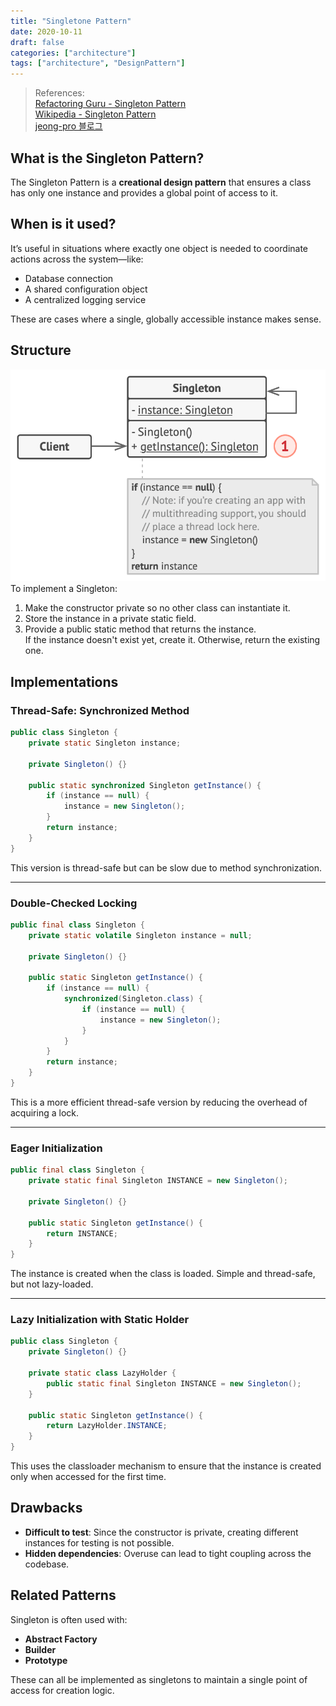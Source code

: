 ```yaml
---
title: "Singletone Pattern"
date: 2020-10-11
draft: false
categories: ["architecture"]
tags: ["architecture", "DesignPattern"]
---
```


> References:  
> [Refactoring Guru - Singleton Pattern](https://refactoring.guru/design-patterns/singleton)  
> [Wikipedia - Singleton Pattern](https://en.wikipedia.org/wiki/Singleton_pattern)  
> [jeong-pro 블로그](https://jeong-pro.tistory.com/86)

## What is the Singleton Pattern?

The Singleton Pattern is a **creational design pattern** that ensures a class has only one instance and provides a global point of access to it.

## When is it used?

It’s useful in situations where exactly one object is needed to coordinate actions across the system—like:

- Database connection
- A shared configuration object
- A centralized logging service

These are cases where a single, globally accessible instance makes sense.

## Structure
![img](image.png)
To implement a Singleton:

1. Make the constructor private so no other class can instantiate it.
2. Store the instance in a private static field.
3. Provide a public static method that returns the instance.  
   If the instance doesn't exist yet, create it. Otherwise, return the existing one.

## Implementations

### Thread-Safe: Synchronized Method

```java
public class Singleton {
    private static Singleton instance;

    private Singleton() {}

    public static synchronized Singleton getInstance() {
        if (instance == null) {
            instance = new Singleton();
        }
        return instance;
    }
}
```

This version is thread-safe but can be slow due to method synchronization.

---

### Double-Checked Locking

```java
public final class Singleton {
    private static volatile Singleton instance = null;

    private Singleton() {}

    public static Singleton getInstance() {
        if (instance == null) {
            synchronized(Singleton.class) {
                if (instance == null) {
                    instance = new Singleton();
                }
            }
        }
        return instance;
    }
}
```

This is a more efficient thread-safe version by reducing the overhead of acquiring a lock.

---

### Eager Initialization

```java
public final class Singleton {
    private static final Singleton INSTANCE = new Singleton();

    private Singleton() {}

    public static Singleton getInstance() {
        return INSTANCE;
    }
}
```

The instance is created when the class is loaded. Simple and thread-safe, but not lazy-loaded.

---

### Lazy Initialization with Static Holder

```java
public class Singleton {
    private Singleton() {}

    private static class LazyHolder {
        public static final Singleton INSTANCE = new Singleton();
    }

    public static Singleton getInstance() {
        return LazyHolder.INSTANCE;
    }
}
```

This uses the classloader mechanism to ensure that the instance is created only when accessed for the first time.

## Drawbacks

- **Difficult to test**: Since the constructor is private, creating different instances for testing is not possible.
- **Hidden dependencies**: Overuse can lead to tight coupling across the codebase.

## Related Patterns

Singleton is often used with:

- **Abstract Factory**
- **Builder**
- **Prototype**

These can all be implemented as singletons to maintain a single point of access for creation logic.